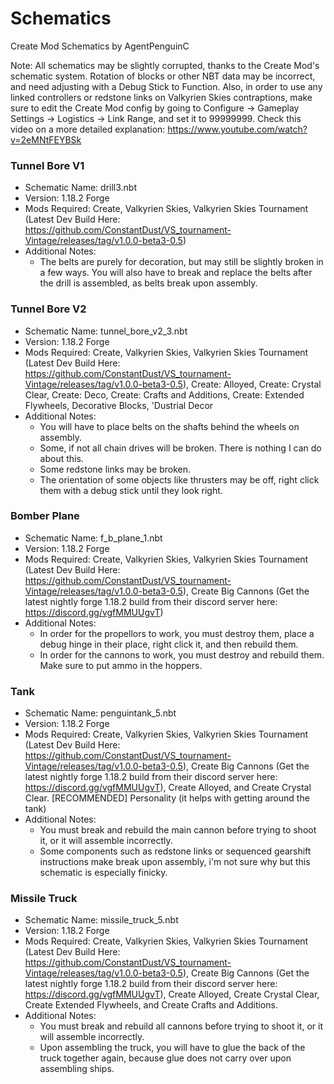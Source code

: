# Schematics
Create Mod Schematics by AgentPenguinC

Note: All schematics may be slightly corrupted, thanks to the Create Mod's schematic system. Rotation of blocks or other NBT data may be incorrect, and need adjusting with a Debug Stick to Function. Also, in order to use any linked controllers or redstone links on Valkyrien Skies contraptions, make sure to edit the Create Mod config by going to Configure -> Gameplay Settings -> Logistics -> Link Range, and set it to 99999999. Check this video on a more detailed explanation: https://www.youtube.com/watch?v=2eMNtFEYBSk

### Tunnel Bore V1
- Schematic Name: drill3.nbt
- Version: 1.18.2 Forge
- Mods Required: Create, Valkyrien Skies, Valkyrien Skies Tournament (Latest Dev Build Here: https://github.com/ConstantDust/VS_tournament-Vintage/releases/tag/v1.0.0-beta3-0.5)
- Additional Notes:
  - The belts are purely for decoration, but may still be slightly broken in a few ways. You will also have to break and replace the belts after the drill is assembled, as belts break upon assembly.
  
### Tunnel Bore V2
- Schematic Name: tunnel_bore_v2_3.nbt
- Version: 1.18.2 Forge
- Mods Required: Create, Valkyrien Skies, Valkyrien Skies Tournament (Latest Dev Build Here: https://github.com/ConstantDust/VS_tournament-Vintage/releases/tag/v1.0.0-beta3-0.5), Create: Alloyed, Create: Crystal Clear, Create: Deco, Create: Crafts and Additions, Create: Extended Flywheels, Decorative Blocks, 'Dustrial Decor
- Additional Notes:
  - You will have to place belts on the shafts behind the wheels on assembly.
  - Some, if not all chain drives will be broken. There is nothing I can do about this.
  - Some redstone links may be broken.
  - The orientation of some objects like thrusters may be off, right click them with a debug stick until they look right.
  
### Bomber Plane
- Schematic Name: f_b_plane_1.nbt 
- Version: 1.18.2 Forge
- Mods Required: Create, Valkyrien Skies, Valkyrien Skies Tournament (Latest Dev Build Here: https://github.com/ConstantDust/VS_tournament-Vintage/releases/tag/v1.0.0-beta3-0.5), Create Big Cannons (Get the latest nightly forge 1.18.2 build from their discord server here: https://discord.gg/vgfMMUUgvT)
- Additional Notes:
  - In order for the propellors to work, you must destroy them, place a debug hinge in their place, right click it, and then rebuild them.
  - In order for the cannons to work, you must destroy and rebuild them. Make sure to put ammo in the hoppers.

### Tank
- Schematic Name: penguintank_5.nbt
- Version: 1.18.2 Forge
- Mods Required: Create, Valkyrien Skies, Valkyrien Skies Tournament (Latest Dev Build Here: https://github.com/ConstantDust/VS_tournament-Vintage/releases/tag/v1.0.0-beta3-0.5), Create Big Cannons (Get the latest nightly forge 1.18.2 build from their discord server here: https://discord.gg/vgfMMUUgvT), Create Alloyed, and Create Crystal Clear. [RECOMMENDED] Personality (it helps with getting around the tank)
- Additional Notes:
  - You must break and rebuild the main cannon before trying to shoot it, or it will assemble incorrectly.
  - Some components such as redstone links or sequenced gearshift instructions make break upon assembly, i'm not sure why but this schematic is especially finicky.
  
### Missile Truck
- Schematic Name: missile_truck_5.nbt
- Version: 1.18.2 Forge
- Mods Required: Create, Valkyrien Skies, Valkyrien Skies Tournament (Latest Dev Build Here: https://github.com/ConstantDust/VS_tournament-Vintage/releases/tag/v1.0.0-beta3-0.5), Create Big Cannons (Get the latest nightly forge 1.18.2 build from their discord server here: https://discord.gg/vgfMMUUgvT), Create Alloyed, Create Crystal Clear, Create Extended Flywheels, and Create Crafts and Additions.
- Additional Notes:
  - You must break and rebuild all cannons before trying to shoot it, or it will assemble incorrectly.
  - Upon assembling the truck, you will have to glue the back of the truck together again, because glue does not carry over upon assembling ships.
